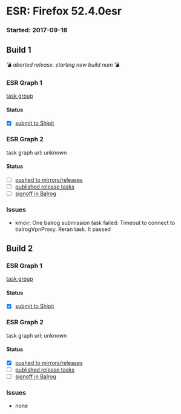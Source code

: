 # ESR: Firefox 52.4.0esr

### Started: 2017-09-18

## Build 1
:bomb: _aborted release. starting new build num_ :bomb:

### ESR Graph 1
[task group](https://tools.taskcluster.net/push-inspector/#/NemwCxNsT2-K4XFSq5udqw)

#### Status
- [x] [submit to Shipit](https://wiki.mozilla.org/Release:Release_Automation_on_Mercurial:Starting_a_Release#Submit_to_Ship_It)

### ESR Graph 2
task graph url: unknown

#### Status
- [ ] [pushed to mirrors/releases](../how-tos/relpro.md#2-push-to-releases-dir-mirrors)
- [ ] [published release tasks](../how-tos/relpro.md#4-publish-release)
- [ ] [signoff in Balrog](../how-tos/relpro.md#3-signoffs)

### Issues
- kmoir: One balrog submission task failed: Timeout to connect to balrogVpnProxy. Reran task. It passed
## Build 2

### ESR Graph 1
[task group](https://tools.taskcluster.net/push-inspector/#/LwJWA19xT_i67CDtSL8KRw)

#### Status
- [x] [submit to Shipit](https://wiki.mozilla.org/Release:Release_Automation_on_Mercurial:Starting_a_Release#Submit_to_Ship_It)

### ESR Graph 2
task graph url: unknown

#### Status
- [x] [pushed to mirrors/releases](../how-tos/relpro.md#2-push-to-releases-dir-mirrors)
- [ ] [published release tasks](../how-tos/relpro.md#4-publish-release)
- [ ] [signoff in Balrog](../how-tos/relpro.md#3-signoffs)

### Issues
- none
